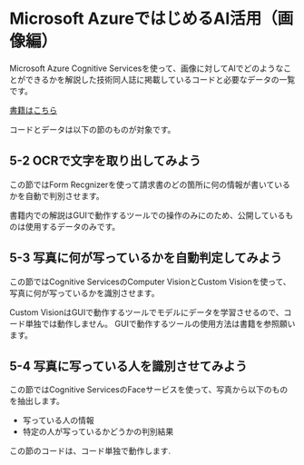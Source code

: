 # Microsoft AzureではじめるAI活用（画像編）
Microsoft Azure Cognitive Servicesを使って、画像に対してAIでどのようなことができるかを解説した技術同人誌に掲載しているコードと必要なデータの一覧です。

[書籍はこちら](https://techbookfest.org/product/kjTaWvpP97pfYKuubhBVZN?productVariantID=9ZQ9jg9WZ6mkmZKz8Cni4j)

コードとデータは以下の節のものが対象です。

## 5-2 OCRで文字を取り出してみよう
この節ではForm Recgnizerを使って請求書のどの箇所に何の情報が書いているかを自動で判別させます。

書籍内での解説はGUIで動作するツールでの操作のみにのため、公開しているものは使用するデータのみです。  

## 5-3 写真に何が写っているかを自動判定してみよう
この節ではCognitive ServicesのComputer VisionとCustom Visionを使って、写真に何が写っているかを識別させます。

Custom VisionはGUIで動作するツールでモデルにデータを学習させるので、コード単独では動作しません。
GUIで動作するツールの使用方法は書籍を参照願います。

## 5-4 写真に写っている人を識別させてみよう
この節ではCognitive ServicesのFaceサービスを使って、写真から以下のものを抽出します。

- 写っている人の情報
- 特定の人が写っているかどうかの判別結果

この節のコードは、コード単独で動作します.
